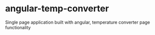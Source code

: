 # angular-temp-converter
Single page application built with angular, temperature converter page functionality
